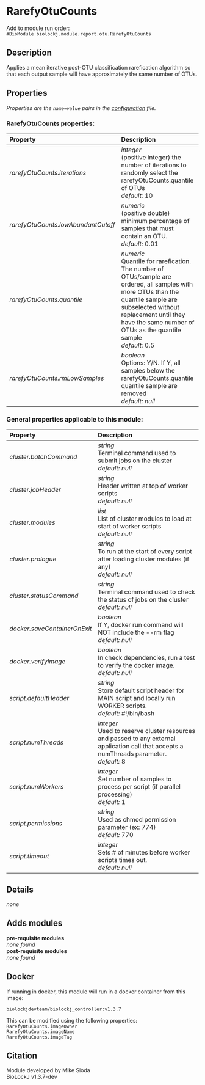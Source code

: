 # RarefyOtuCounts
Add to module run order:                    
`#BioModule biolockj.module.report.otu.RarefyOtuCounts`

## Description 
Applies a mean iterative post-OTU classification rarefication algorithm so that each output sample will have approximately the same number of OTUs.

## Properties 
*Properties are the `name=value` pairs in the [configuration](../../../Configuration#properties) file.*                   

### RarefyOtuCounts properties: 
| Property| Description |
| :--- | :--- |
| *rarefyOtuCounts.iterations* | _integer_ <br>(positive integer) the number of iterations to randomly select the rarefyOtuCounts.quantile of OTUs<br>*default:*  10 |
| *rarefyOtuCounts.lowAbundantCutoff* | _numeric_ <br>(positive double) minimum percentage of samples that must contain an OTU.<br>*default:*  0.01 |
| *rarefyOtuCounts.quantile* | _numeric_ <br>Quantile for rarefication. The number of OTUs/sample are ordered, all samples with more OTUs than the quantile sample are subselected without replacement until they have the same number of OTUs as the quantile sample<br>*default:*  0.5 |
| *rarefyOtuCounts.rmLowSamples* | _boolean_ <br>Options: Y/N. If Y, all samples below the rarefyOtuCounts.quantile quantile sample are removed<br>*default:*  *null* |

### General properties applicable to this module: 
| Property| Description |
| :--- | :--- |
| *cluster.batchCommand* | _string_ <br>Terminal command used to submit jobs on the cluster<br>*default:*  *null* |
| *cluster.jobHeader* | _string_ <br>Header written at top of worker scripts<br>*default:*  *null* |
| *cluster.modules* | _list_ <br>List of cluster modules to load at start of worker scripts<br>*default:*  *null* |
| *cluster.prologue* | _string_ <br>To run at the start of every script after loading cluster modules (if any)<br>*default:*  *null* |
| *cluster.statusCommand* | _string_ <br>Terminal command used to check the status of jobs on the cluster<br>*default:*  *null* |
| *docker.saveContainerOnExit* | _boolean_ <br>If Y, docker run command will NOT include the --rm flag<br>*default:*  *null* |
| *docker.verifyImage* | _boolean_ <br>In check dependencies, run a test to verify the docker image.<br>*default:*  *null* |
| *script.defaultHeader* | _string_ <br>Store default script header for MAIN script and locally run WORKER scripts.<br>*default:*  #!/bin/bash |
| *script.numThreads* | _integer_ <br>Used to reserve cluster resources and passed to any external application call that accepts a numThreads parameter.<br>*default:*  8 |
| *script.numWorkers* | _integer_ <br>Set number of samples to process per script (if parallel processing)<br>*default:*  1 |
| *script.permissions* | _string_ <br>Used as chmod permission parameter (ex: 774)<br>*default:*  770 |
| *script.timeout* | _integer_ <br>Sets # of minutes before worker scripts times out.<br>*default:*  *null* |

## Details 
*none*

## Adds modules 
**pre-requisite modules**                    
*none found*                   
**post-requisite modules**                    
*none found*                   

## Docker 
If running in docker, this module will run in a docker container from this image:<br>
```
biolockjdevteam/biolockj_controller:v1.3.7
```
This can be modified using the following properties:<br>
`RarefyOtuCounts.imageOwner`<br>
`RarefyOtuCounts.imageName`<br>
`RarefyOtuCounts.imageTag`<br>

## Citation 
Module developed by Mike Sioda                   
BioLockJ v1.3.7-dev

